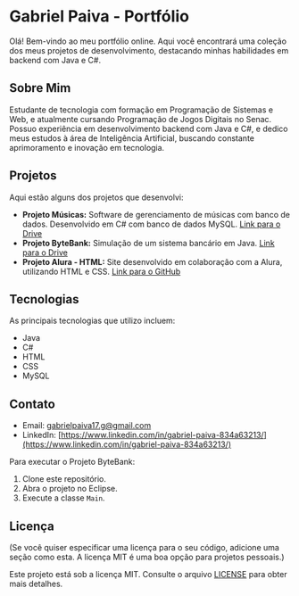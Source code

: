# Gabriel Paiva - Portfólio

Olá! Bem-vindo ao meu portfólio online. Aqui você encontrará uma coleção dos meus projetos de desenvolvimento, destacando minhas habilidades em backend com Java e C#.

## Sobre Mim

Estudante de tecnologia com formação em Programação de Sistemas e Web, e atualmente cursando Programação de Jogos Digitais no Senac. Possuo experiência em desenvolvimento backend com Java e C#, e dedico meus estudos à área de Inteligência Artificial, buscando constante aprimoramento e inovação em tecnologia.

## Projetos

Aqui estão alguns dos projetos que desenvolvi:

*   **Projeto Músicas:** Software de gerenciamento de músicas com banco de dados. Desenvolvido em C# com banco de dados MySQL. [Link para o Drive](https://drive.google.com/file/d/1WFKPcXOBpKFeNPZOLv-Npt8oilwN_71o/view?usp=drive_link)
*   **Projeto ByteBank:** Simulação de um sistema bancário em Java. [Link para o Drive](https://drive.google.com/file/d/1WFKPcXOBpKFeNPZOLv-Npt8oilwN_71o/view?usp=drive_link)
*   **Projeto Alura - HTML:** Site desenvolvido em colaboração com a Alura, utilizando HTML e CSS. [Link para o GitHub](https://github.com/GPLia/projeto-Alura-HTML-css)

## Tecnologias

As principais tecnologias que utilizo incluem:

*   Java
*   C#
*   HTML
*   CSS
*   MySQL

## Contato

*   Email: gabrielpaiva17.g@gmail.com
*   LinkedIn: [https://www.linkedin.com/in/gabriel-paiva-834a63213/](https://www.linkedin.com/in/gabriel-paiva-834a63213/)

Para executar o Projeto ByteBank:

1.  Clone este repositório.
2.  Abra o projeto no Eclipse.
3.  Execute a classe `Main`.

## Licença 

(Se você quiser especificar uma licença para o seu código, adicione uma seção como esta. A licença MIT é uma boa opção para projetos pessoais.)

Este projeto está sob a licença MIT. Consulte o arquivo [LICENSE](LICENSE) para obter mais detalhes.  

